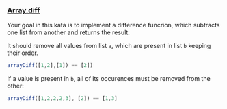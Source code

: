 ### [Array.diff](https://www.codewars.com/kata/523f5d21c841566fde000009/train/javascript)  


Your goal in this kata is to implement a difference funcrion, which subtracts one list from another and returns the result.

It should remove all values from list `a`, which are present in list `b` keeping their order.

```js
arrayDiff([1,2],[1]) == [2])
```

If a value is present in `b`, all of its occurences must be removed from the other:

```js
arrayDiff([1,2,2,2,3], [2]) == [1,3]
```
